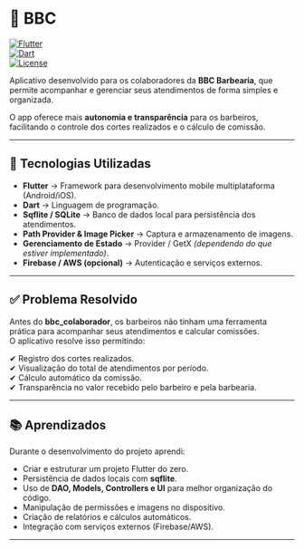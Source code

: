 # 💈 BBC

[![Flutter](https://img.shields.io/badge/Flutter-Framework-blue?logo=flutter)](https://flutter.dev/)  
[![Dart](https://img.shields.io/badge/Dart-Language-0175C2?logo=dart)](https://dart.dev/)  
[![License](https://img.shields.io/badge/License-MIT-green.svg)](LICENSE)  

Aplicativo desenvolvido para os colaboradores da **BBC Barbearia**, que permite acompanhar e gerenciar seus atendimentos de forma simples e organizada.  

O app oferece mais **autonomia e transparência** para os barbeiros, facilitando o controle dos cortes realizados e o cálculo de comissão.  

---

## 🚀 Tecnologias Utilizadas

- **Flutter** → Framework para desenvolvimento mobile multiplataforma (Android/iOS).  
- **Dart** → Linguagem de programação.  
- **Sqflite / SQLite** → Banco de dados local para persistência dos atendimentos.  
- **Path Provider & Image Picker** → Captura e armazenamento de imagens.  
- **Gerenciamento de Estado** → Provider / GetX *(dependendo do que estiver implementado)*.  
- **Firebase / AWS (opcional)** → Autenticação e serviços externos.  

---

## ✅ Problema Resolvido

Antes do **bbc_colaborador**, os barbeiros não tinham uma ferramenta prática para acompanhar seus atendimentos e calcular comissões.  
O aplicativo resolve isso permitindo:  

✔ Registro dos cortes realizados.  
✔ Visualização do total de atendimentos por período.  
✔ Cálculo automático da comissão.  
✔ Transparência no valor recebido pelo barbeiro e pela barbearia.  

---

## 📚 Aprendizados

Durante o desenvolvimento do projeto aprendi:  

- Criar e estruturar um projeto Flutter do zero.  
- Persistência de dados locais com **sqflite**.  
- Uso de **DAO, Models, Controllers e UI** para melhor organização do código.  
- Manipulação de permissões e imagens no dispositivo.  
- Criação de relatórios e cálculos automáticos.  
- Integração com serviços externos (Firebase/AWS).  

---

